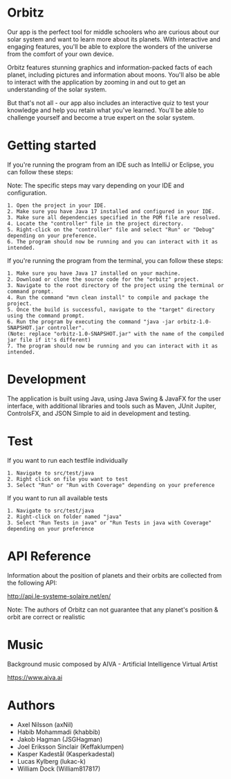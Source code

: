 # Orbitz

Our app is the perfect tool for middle schoolers who are curious about our solar system and want to learn more about its planets. With interactive and engaging features, you'll be able to explore the wonders of the universe from the comfort of your own device.

Orbitz features stunning graphics and information-packed facts of each planet, including pictures and information about moons. You'll also be able to interact with the application by zooming in and out to get an understanding of the solar system.

But that's not all - our app also includes an interactive quiz to test your knowledge and help you retain what you've learned. You'll be able to challenge yourself and become a true expert on the solar system.

# Getting started

If you're running the program from an IDE such as IntelliJ or Eclipse, you can follow these steps:

Note: The specific steps may vary depending on your IDE and configuration.


    1. Open the project in your IDE.
    2. Make sure you have Java 17 installed and configured in your IDE.
    3. Make sure all dependencies specified in the POM file are resolved.
    4. Locate the "controller" file in the project directory.
    5. Right-click on the "controller" file and select "Run" or "Debug" depending on your preference.
    6. The program should now be running and you can interact with it as intended.

If you're running the program from the terminal, you can follow these steps:

    1. Make sure you have Java 17 installed on your machine.
    2. Download or clone the source code for the "orbitz" project.
    3. Navigate to the root directory of the project using the terminal or command prompt.
    4. Run the command "mvn clean install" to compile and package the project.
    5. Once the build is successful, navigate to the "target" directory using the command prompt.
    6. Run the program by executing the command "java -jar orbitz-1.0-SNAPSHOT.jar controller".
    (Note: replace "orbitz-1.0-SNAPSHOT.jar" with the name of the compiled jar file if it's different)
    7. The program should now be running and you can interact with it as intended.

# Development

The application is built using Java, using Java Swing & JavaFX for the user interface, with additional libraries and tools such as Maven, JUnit Jupiter, ControlsFX, and JSON Simple to aid in development and testing.

# Test

If you want to run each testfile individually

    1. Navigate to src/test/java
    2. Right click on file you want to test
    3. Select "Run" or "Run with Coverage" depending on your preference

If you want to run all available tests

    1. Navigate to src/test/java
    2. Right-click on folder named "java"
    3. Select "Run Tests in java" or "Run Tests in java with Coverage" depending on your preference

# API Reference

Information about the position of planets and their orbits are collected from the following API:

http://api.le-systeme-solaire.net/en/

Note: The authors of Orbitz can not guarantee that any planet's position & orbit are correct or realistic

# Music

Background music composed by AIVA - Artificial Intelligence Virtual Artist 

https://www.aiva.ai

# Authors

- Axel Nilsson (axNil)
- Habib Mohammadi (khabbib)
- Jakob Hagman (JSGHagman)
- Joel Eriksson Sinclair (Keffaklumpen)
- Kasper Kadestål (Kasperkadestal)
- Lucas Kylberg (lukac-k)
- William Dock (William817817)

